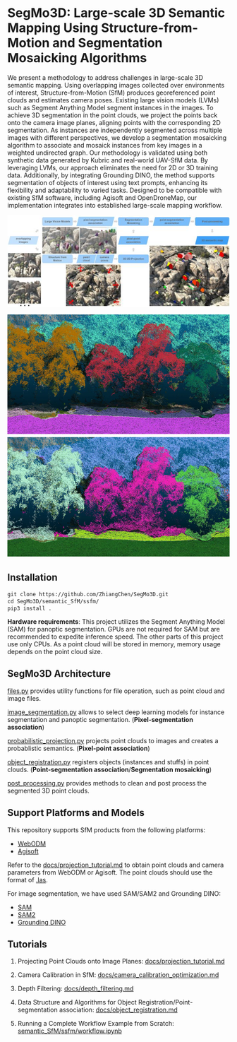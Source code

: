 # SegMo3D: Large-scale 3D Semantic Mapping Using Structure-from-Motion and Segmentation Mosaicking Algorithms
We present a methodology to address challenges in large-scale 3D semantic mapping. Using overlapping images collected over environments of interest, Structure-from-Motion (SfM) produces georeferenced point clouds and estimates camera poses. Existing large vision models (LVMs) such as Segment Anything Model segment instances in the images. To achieve 3D segmentation in the point clouds, we project the points back onto the camera image planes, aligning points with the corresponding 2D segmentation. As instances are independently segmented across multiple images with different perspectives, we develop a segmentation mosaicking algorithm to associate and mosaick instances from key images in a weighted undirected graph. Our methodology is validated using both synthetic data generated by Kubric and real-world UAV-SfM data. By leveraging LVMs, our approach eliminates the need for 2D or 3D training data. Additionally, by integrating Grounding DINO, the method supports segmentation of objects of interest using text prompts, enhancing its flexibility and adaptability to varied tasks. Designed to be compatible with existing SfM software, including Agisoft and OpenDroneMap, our implementation integrates into established large-scale mapping workflow.


![workflow](./docs/images/workflow_wide.jpg)


![depth_filtering_result](./docs/images/depth_filtering.png)


## Installation 
```
git clone https://github.com/ZhiangChen/SegMo3D.git
cd SegMo3D/semantic_SfM/ssfm/
pip3 install .
```



**Hardware requirements**: This project utilizes the Segment Anything Model (SAM) for panoptic segmentation. GPUs are not required for SAM but are recommended to expedite inference speed. The other parts of this project use only CPUs. As a point cloud will be stored in memory, memory usage depends on the point cloud size. 

## SegMo3D Architecture
[files.py](./semantic_SfM/ssfm/files.py) provides utility functions for file operation, such as point cloud and image files.

[image_segmentation.py](./semantic_SfM/ssfm/image_segmentation.py) allows to select deep learning models for instance segmentation and panoptic segmentation. (**Pixel-segmentation association**)

[probabilistic_projection.py](./semantic_SfM/ssfm/probabilistic_projection.py) projects point clouds to images and creates a probablistic semantics. (**Pixel-point association**)

[object_registration.py](./semantic_SfM/ssfm/object_registration.py) registers objects (instances and stuffs) in point clouds. (**Point-segmentation association**/**Segmentation mosaicking**)

[post_processing.py](./semantic_SfM/ssfm/post_processing.py) provides methods to clean and post process the segmented 3D point clouds. 


## Support Platforms and Models
This repository supports SfM products from the following platforms: 
- [WebODM](https://opendronemap.org/webodm/)
- [Agisoft](https://www.agisoft.com/)

Refer to the [docs/projection_tutorial.md](docs/projection_tutorial.md) to obtain point clouds and camera parameters from WebODM or Agisoft. The point clouds should use the format of [.las](https://laspy.readthedocs.io/en/latest/intro.html). 

For image segmentation, we have used SAM/SAM2 and Grounding DINO: 
- [SAM](https://github.com/facebookresearch/segment-anything)
- [SAM2](https://github.com/facebookresearch/sam2)
- [Grounding DINO](http://github.com/IDEA-Research/GroundingDINO)


## Tutorials
1. Projecting Point Clouds onto Image Planes: [docs/projection_tutorial.md](docs/projection_tutorial.md)

2. Camera Calibration in SfM: [docs/camera_calibration_optimization.md](docs/camera_calibration_optimization.md)

3. Depth Filtering: [docs/depth_filtering.md](docs/depth_filtering.md)

4. Data Structure and Algorithms for Object Registration/Point-segmentation association: [docs/object_registration.md](docs/object_registration.md)


5. Running a Complete Workflow Example from Scratch: [semantic_SfM/ssfm/workflow.ipynb](semantic_SfM/ssfm/workflow.ipynb)